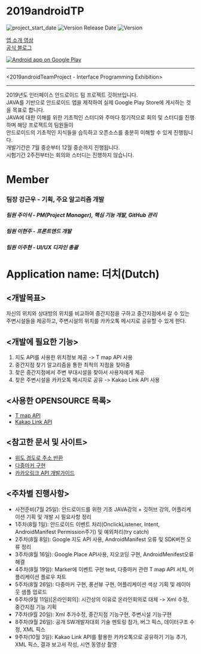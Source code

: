 # 2019androidTP  
![project_start_date](https://img.shields.io/badge/Project%20Start%20Date-2019--07--25-informational.svg)
![Version Release Date](https://img.shields.io/badge/Version%201.0%20Release%20Date-2019--10--06-blue)
![Version](https://img.shields.io/badge/Version-1.0-red)

[앱 소개 영상](https://youtu.be/vk3_f0Nti6o)  
[공식 블로그](https://2019androidtp.github.io/) 

<a href="https://play.google.com/store/apps/details?id=com.dutch2019">
  <img alt="Android app on Google Play" src="https://developer.android.com/images/brand/en_app_rgb_wo_45.png" />
  </a>
  
  
***
<2019androidTeamProject - Interface Programming Exhibition>
***
2019년도 인터페이스 안드로이드 팀 프로젝트 깃허브입니다.\
JAVA를 기반으로 안드로이드 앱을 제작하여 실제 Google Play Store에 게시하는 것을 목표로 합니다.\
JAVA에 대한 이해를 위한 기초적인 스터디와 주마다 정기적으로 회의 및 스터디를 진행하며 해당 프로젝트의 팀원들이\
안드로이드의 기초적인 지식들을 습득하고 오픈소스를 충분히 이해할 수 있게 진행됩니다.\
개발기간은 7월 중순부터 12월 중순까지 진행됩니다.  
시험기간 2주전부터는 회의와 스터디는 진행하지 않습니다.


# Member
### 팀장 강근우 - 기획, 주요 알고리즘 개발
##### 팀원 주이식 - PM(Project Manager), 핵심 기능 개발, GitHub 관리
##### 팀원 이현주 - 프론트엔드 개발
##### 팀원 이주현 - UI/UX 디자인 총괄



# Application name: 더치(Dutch)

<개발목표>
---------
자신의 위치와 상대방의 위치를 비교하여 중간지점을 구하고 중간지점에서 갈 수 있는 주변시설들을 제공하고, 주변시설의 위치를 카카오톡 메시지로 공유할 수 있게 한다. 

<개발에 필요한 기능>
-------------------
1. 지도 API를 사용한 위치정보 제공 -> T map API 사용
2. 중간지점 찾기 알고리즘을 통한 최적의 지점을 찾아줌
3. 찾은 중간지점에서 주변 부대시설을 찾아서 사용자에게 제공
4. 찾은 주변시설을 카카오톡 메시지로 공유 -> Kakao Link API 사용

<사용한 OPENSOURCE 목록>
-----------------------
- [T map API](http://tmapapi.sktelecom.com/main.html#android/guide/androidGuide)
- [Kakao Link API](https://developers.kakao.com/docs/android/kakaotalk-link)  

<참고한 문서 및 사이트>
---------------------
- [위도 경도로 주소 반환](http://blog.naver.com/PostView.nhn?blogId=robotluv1226&logNo=220851639125)  
- [다중마커 구현](https://community.openapi.sk.com/t/tmap/6715)  
- [카카오링크 API 개발가이드](https://developers.kakao.com/docs/js-reference#kakao_link_createdefaultbutton)  

<주차별 진행사항>
----------------
- 사전준비(7월 25일): 안드로이드를 위한 기초 JAVA강의 + 깃허브 강의, 어플리케이션 기획 및 개발 시 필요사항 정리  
- 1주차(8월 1일): 안드로이드 이벤트 처리(OnclickListener, Intent, AndroidManifest Permission주기) 및 예외처리(try catch)  
- 2주차(8월 8일): Google 지도 API 사용, AndroidManifest 오류 및 SDK버전 오류 정리  
- 3주차(8월 16일): Google Place API사용, 지오코딩 구현, AndroidMenifest오류 해결  
- 4주차(8월 19일): Marker에 이벤트 구현 test, 다중마커 관련 T map API 서치, 어플리케이션 플로우 차트  
- 5주차(8월 26일): 다중마커 구현, 풍선뷰 구현, 어플리케이션 색상 기획 및 레이아웃 샘플 업로드  
- 6주차(9월 11일)[온라인회의]:  시간상의 이유로 온라인회의로 대체 -> Xml 수정, 중간지점 기능 기획  
- 7주차(9월 20일): Xml 추가수정, 중간지점 기능구현, 주변시설 기능구현
- 8주차(9월 26일): 공개 SW개발자대회 기술 멘토링 참가, 버그 픽스, 데이터구조 수정, XML 픽스
- 9주차(10월 3일): Kakao Link API를 활용한 카카오톡으로 공유하기 기능 추가, XML 픽스, 결과 보고서 작성, 시연 동영상 촬영
